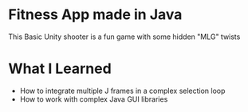 # Fitness App made in Java

This Basic Unity shooter is a fun game with some hidden "MLG" twists

# What I Learned

* How to integrate multiple J frames in a complex selection loop
* How to work with complex Java GUI libraries
